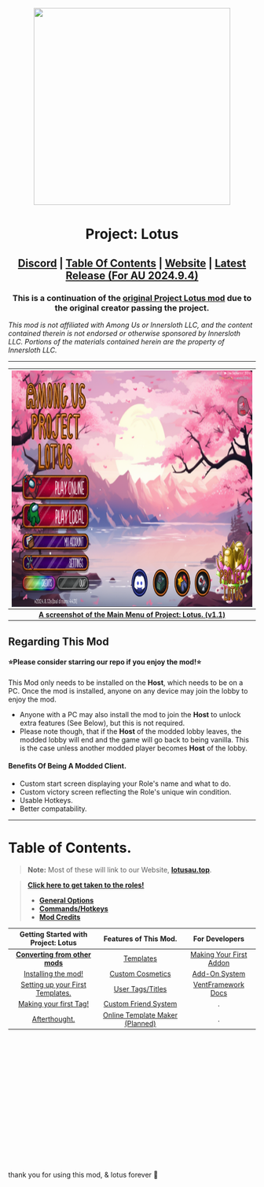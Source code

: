 <p align="center">
  <img width="400" height="400" src="https://avatars.githubusercontent.com/u/173427715">
</p>
<h1 align="center">Project: Lotus</h1>

<h2 align="center"> <a href="https://discord.gg/projectlotus">Discord</a> | <a href="#table-of-contents">Table Of Contents</a> | <a href="https://lotusau.top/">Website</a> | <a href="https://github.com/Lotus-AU/LotusContinued/releases/latest">Latest Release (For AU 2024.9.4)</a>

<h3 align="center">This is a continuation of the <a href="https://github.com/ImaMapleTree/Lotus">original Project Lotus mod</a> due to the original creator passing the project. </h3>
<i align="center">This mod is not affiliated with Among Us or Innersloth LLC, and the content contained therein is not endorsed or otherwise sponsored by Innersloth LLC. Portions of the materials contained herein are the property of Innersloth LLC.</i>

---

| <img align="center" width="854" height="480" src="./.github/main_menu2.png"> |
| :--------------------------------------------------------------------------: |
|      <u>**A screenshot of the Main Menu of Project: Lotus. (v1.1)**</u>      |

## Regarding This Mod

#### ⭐Please consider starring our repo if you enjoy the mod!⭐

This Mod only needs to be installed on the **Host**, which needs to be on a PC. Once the mod is installed, anyone on any device may join the lobby to enjoy the mod. <br>

- Anyone with a PC may also install the mod to join the **Host** to unlock extra features (See Below), but this is not required.
- Please note though, that if the **Host** of the modded lobby leaves, the modded lobby will end and the game will go back to being vanilla. This is the case unless another modded player becomes **Host** of the lobby.

#### Benefits Of Being A Modded Client.<br>

- Custom start screen displaying your Role's name and what to do.
- Custom victory screen reflecting the Role's unique win condition.
- Usable Hotkeys.
- Better compatability.

---

# Table of Contents.

> **Note:** Most of these will link to our Website, [**lotusau.top**](https://lotusau.top). <br>

> [**Click here to get taken to the roles!**](https://lotusau.top/en/roles)
>
> - [**General Options**](https://lotusau.top/rd/options)
> - [**Commands/Hotkeys**](https://lotusau.top/rd/commands)
> - [**Mod Credits**](https://lotusau.top/credits)

|                  Getting Started with Project: Lotus                  |                 Features of This Mod.                  |                         For Developers                         |
| :-------------------------------------------------------------------: | :----------------------------------------------------: | :------------------------------------------------------------: |
|   [**Converting from other mods**](https://lotusau.top/rd/convert)    |     [Templates](https://lotusau.top/rd/templates)      | [Making Your First Addon](https://dev.lotusau.top/rd/firstadn) |
|         [Installing the mod!](https://lotusau.top/rd/install)         |   [Custom Cosmetics](https://lotusau.top/rd/touhats)   |       [Add-On System](https://dev.lotusau.top/rd/addons)       |
| [Setting up your First Templates.](https://lotusau.top/rd/f-template) |    [User Tags/Titles](https://lotusau.top/rd/tags)     |      [VentFramework Docs](https://dev.lotusau.top/rd/vf)       |
|      [Making your first Tag!](https://lotusau.top/rd/first-tag)       | [Custom Friend System](https://lotusau.top/rd/friends) |                               .                                |
|        [Afterthought.](https://lotusau.top/rd/gs-afterthought)        |          [Online Template Maker (Planned)](#)          |                               .                                |

<br>
<br>
<br>
<br>
<br>
<br>
<br>
<br>
<br>
<br>
<br>
<br>
<br>
<br>
<br>
<br>
thank you for using this mod, & lotus forever 🪷
